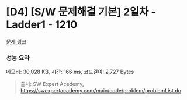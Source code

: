 # [D4] [S/W 문제해결 기본] 2일차 - Ladder1 - 1210 

[문제 링크](https://swexpertacademy.com/main/code/problem/problemDetail.do?contestProbId=AV14ABYKADACFAYh) 

### 성능 요약

메모리: 30,028 KB, 시간: 166 ms, 코드길이: 2,727 Bytes



> 출처: SW Expert Academy, https://swexpertacademy.com/main/code/problem/problemList.do
